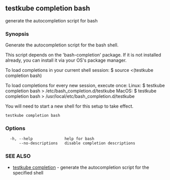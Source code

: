 ## testkube completion bash

generate the autocompletion script for bash

### Synopsis


Generate the autocompletion script for the bash shell.

This script depends on the 'bash-completion' package.
If it is not installed already, you can install it via your OS's package manager.

To load completions in your current shell session:
$ source <(testkube completion bash)

To load completions for every new session, execute once:
Linux:
  $ testkube completion bash > /etc/bash_completion.d/testkube
MacOS:
  $ testkube completion bash > /usr/local/etc/bash_completion.d/testkube

You will need to start a new shell for this setup to take effect.
  

```
testkube completion bash
```

### Options

```
  -h, --help              help for bash
      --no-descriptions   disable completion descriptions
```

### SEE ALSO

* [testkube completion](testkube_completion.md)	 - generate the autocompletion script for the specified shell

